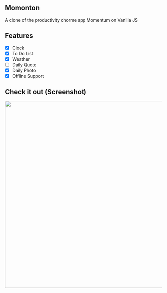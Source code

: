 ## Momonton
A clone of the productivity chorme app Momentum on Vanilla JS  
  
## Features  
- [x] Clock  
- [x] To Do List  
- [x] Weather  
- [ ] Daily Quote  
- [x] Daily Photo  
- [x] Offline Support  
  
## Check it out (Screenshot)
<div>
  <img width="600px" src="https://user-images.githubusercontent.com/60839959/86551056-00006880-bf7f-11ea-9f96-590ad83925fa.png">
</div>
